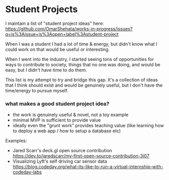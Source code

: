 # Student Projects

I maintain a list of "student project ideas" here: https://github.com/OmarShehata/works-in-progress/issues?q=is%3Aissue+is%3Aopen+label%3Astudent-project

When I was a student I had a lot of time & energy, but didn't know what I could work on that would be useful or interesting.

When I went into the industry, I started seeing tons of opportunities for ways to contribute to society, things that no one was doing, and would be easy, but I didn't have time to do them.

This list is my attempt to try and bridge this gap. It's a collection of ideas that I think should exist and would be genuinely useful, but I don't have the time/energy to pursue myself.

### what makes a good student project idea?

- the work is genuinely useful & novel, not a toy example
- minimal MVP is sufficient to provide value
- ideally even the "grunt work" provides teaching value (like learning how to deploy a web app / how to setup a database etc)
 
Examples:

- Jared Scarr's deck.gl open source contribution https://dev.to/jaredscarr/my-first-open-source-contribution-3j07
- Visualizing Lyft's self driving car sensor data https://blog.codeday.org/what-its-like-to-run-a-virtual-internship-with-codeday-labs
